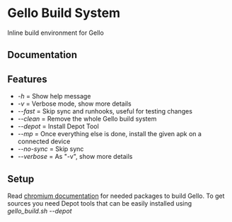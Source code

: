 Gello Build System
==================

Inline build environment for Gello

Documentation
-------------

Features
----------
- *-h*          = Show help message
- *-v*          = Verbose mode, show more details
- *--fast*      = Skip sync and runhooks, useful for testing changes
- *--clean*     = Remove the whole Gello build system
- *--depot*     = Install Depot Tool
- *--mp*        = Once everything else is done, install the given apk on a connected device
- *--no-sync*   = Skip sync
- *--verbose*   = As "-v", show more details

Setup
----------
Read [chromium documentation](https://chromium.googlesource.com/chromium/src/+/master/docs/linux_build_instructions_prerequisites.md) for needed packages to build Gello. To get sources you need Depot tools that can be easily installed using _gello_build.sh --depot_
